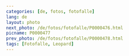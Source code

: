 ```yaml
---
categories: [de, fotos, fotofalle]
lang: de
layout: photo
next_photo: /de/fotos/fotofalle/P0000476.html
picname: P0000477
prev_photo: /de/fotos/fotofalle/P0000478.html
tags: [Fotofalle, Leopard]
---
```

